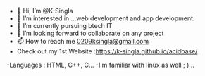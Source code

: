- 👋 Hi, I’m @K-Singla
- 👀 I’m interested in ...web development and app development.
- 🌱 I’m currently pursuing btech IT
- 💞️ I’m looking forward to collaborate on any project
- 📫 How to reach me 0209ksingla@gmail.com
- Check out my 1st Website :https://k-singla.github.io/acidbase/

-Languages : HTML, C++, C...
-I m familiar with linux as well ; )...
<!---
K-Singla/K-Singla is a ✨ special ✨ repository because its `README.md` (this file) appears on your GitHub profile.
You can click the Preview link to take a look at your changes.
--->

